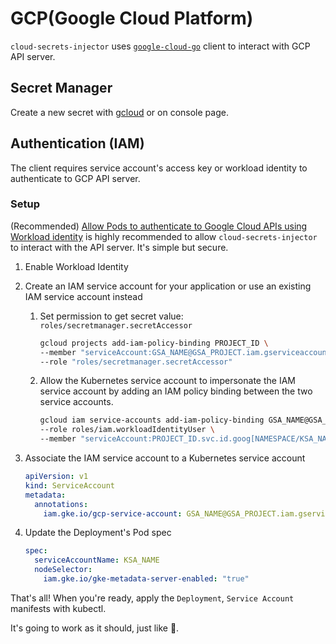 # GCP(Google Cloud Platform)

`cloud-secrets-injector` uses
[`google-cloud-go`](https://github.com/googleapis/google-cloud-go) client to
interact with GCP API server.

## Secret Manager

Create a new secret with [gcloud](https://cloud.google.com/sdk/gcloud) or on
console page.

## Authentication (IAM)

The client requires service account's access key or workload identity to
authenticate to GCP API server.

### Setup

(Recommended) [Allow Pods to authenticate to Google Cloud APIs using Workload
identity](https://cloud.google.com/kubernetes-engine/docs/how-to/workload-identity)
is highly recommended to allow `cloud-secrets-injector` to interact with the API
server. It's simple but secure.

1. Enable Workload Identity
2. Create an IAM service account for your application or use an existing IAM
service account instead
    1. Set permission to get secret value: `roles/secretmanager.secretAccessor`
        ```bash
        gcloud projects add-iam-policy-binding PROJECT_ID \
        --member "serviceAccount:GSA_NAME@GSA_PROJECT.iam.gserviceaccount.com" \
        --role "roles/secretmanager.secretAccessor"
        ```
    2. Allow the Kubernetes service account to impersonate the IAM service
    account by adding an IAM policy binding between the two service accounts.
        ```bash
        gcloud iam service-accounts add-iam-policy-binding GSA_NAME@GSA_PROJECT.iam.gserviceaccount.com \
        --role roles/iam.workloadIdentityUser \
        --member "serviceAccount:PROJECT_ID.svc.id.goog[NAMESPACE/KSA_NAME]"
        ```
3. Associate the IAM service account to a Kubernetes service account
    ```yaml
    apiVersion: v1
    kind: ServiceAccount
    metadata:
      annotations:
        iam.gke.io/gcp-service-account: GSA_NAME@GSA_PROJECT.iam.gserviceaccount.com
    ```

4. Update the Deployment's Pod spec
    ```yaml
    spec:
      serviceAccountName: KSA_NAME
      nodeSelector:
        iam.gke.io/gke-metadata-server-enabled: "true"
    ```

That's all! When you're ready, apply the `Deployment`, `Service Account`
manifests with kubectl.

It's going to work as it should, just like 🧈.

